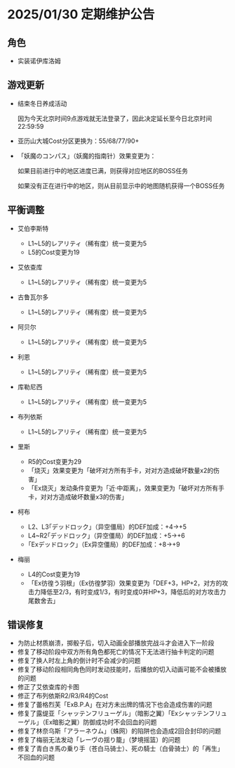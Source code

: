 # 2025/01/30 定期维护公告

## 角色

- 实装诺伊库洛姆

## 游戏更新

- 结束冬日养成活动

  因为今天北京时间9点游戏就无法登录了，因此决定延长至今日北京时间22:59:59

- 亚历山大城Cost分区更换为：55/68/77/90+

- 「妖魔のコンパス」（妖魔的指南针）效果变更为：

  如果目前进行中的地区进度已满，则获得对应地区的BOSS任务

  如果没有正在进行中的地区，则从目前显示中的地图随机获得一个BOSS任务

## 平衡调整

- 艾伯李斯特
  - L1~L5的レアリティ（稀有度）统一变更为5
  - L5的Cost变更为19
- 艾依查库
  - L1~L5的レアリティ（稀有度）统一变更为5
- 古鲁瓦尔多
  - L1~L5的レアリティ（稀有度）统一变更为5
- 阿贝尔
  - L1~L5的レアリティ（稀有度）统一变更为5
- 利恩
  - L1~L5的レアリティ（稀有度）统一变更为5
- 库勒尼西
  - L1~L5的レアリティ（稀有度）统一变更为5
- 布列依斯
  - L1~L5的レアリティ（稀有度）统一变更为5
- 里斯
  - R5的Cost变更为29
  - 「烧灭」效果变更为「破坏对方所有手卡，对对方造成破坏数量x2的伤害」
  - 「Ex烧灭」发动条件变更为「近·中距离」，效果变更为「破坏对方所有手卡，对对方造成破坏数量x3的伤害」
- 柯布
  - L2、L3｢デッドロック｣（异空僵局）的DEF加成：+4→+5
  - L4~R2｢デッドロック｣（异空僵局）的DEF加成：+5→+6
  - ｢Exデッドロック｣（Ex异空僵局）的DEF加成：+8→+9

- 梅丽
  - L4的Cost变更为19
  - 「Ex彷徨う羽根」（Ex彷徨梦羽）效果变更为「DEF+3，HP+2，对方的攻击力降低至2/3，有时变成1/3，有时变成0并HP+3，降低后的对方攻击力尾数舍去」

## 错误修复

- 为防止材质崩溃，掷骰子后，切入动画全部播放完战斗才会进入下一阶段
- 修复了移动阶段中双方所有角色都死亡的情况下无法进行抽卡判定的问题
- 修复了换人时左上角的倒计时不会减少的问题
- 修复了移动阶段相同角色同时发动技能时，后播放的切入动画可能不会被播放的问题
- 修正了艾依查库的卡图
- 修正了布列依斯R2/R3/R4的Cost
- 修复了蕾格烈芙「ExB.P.A」在对方未出牌的情况下也会造成伤害的问题
- 修复了露缇亚「シャッテンフリューゲル」（暗影之翼）「Exシャッテンフリューゲル」（Ex暗影之翼）防御成功时不会回血的问题
- 修复了林奈乌斯「アラーネウム」（蛛网）的陷阱也会造成2回合封印的问题
- 修复了梅丽无法发动「レーヴの揺り籠」（梦境摇篮）的问题
- 修复了青白き馬の乗り手（苍白马骑士）、死の騎士（白骨骑士）的「再生」不回血的问题